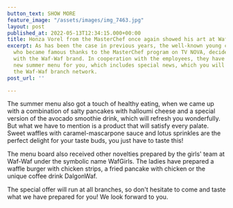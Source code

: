 ```yaml
---
button_text: SHOW MORE
feature_image: "/assets/images/img_7463.jpg"
layout: post
published_at: 2022-05-13T12:34:15.000+00:00
title: Honza Vorel from the MasterChef once again showed his art at Waf-Waf!
excerpt: As has been the case in previous years, the well-known young chef Jan Vorel,
  who became famous thanks to the MasterChef program on TV NOVA, decided to cooperate
  with the Waf-Waf brand. In cooperation with the employees, they have prepared a
  new summer menu for you, which includes special news, which you will find only within
  the Waf-Waf branch network.
post_url: ''

---
```

The summer menu also got a touch of healthy eating, when we came up with a combination of salty pancakes with halloumi cheese and a special version of the avocado smoothie drink, which will refresh you wonderfully. But what we have to mention is a product that will satisfy every palate. Sweet waffles with caramel-mascarpone sauce and lotus sprinkles are the perfect delight for your taste buds, you just have to taste this!

The menu board also received other novelties prepared by the girls' team at Waf-Waf under the symbolic name WafGirls. The ladies have prepared a waffle burger with chicken strips, a fried pancake with chicken or the unique coffee drink DalgonWaf.

The special offer will run at all branches, so don't hesitate to come and taste what we have prepared for you! We look forward to you.